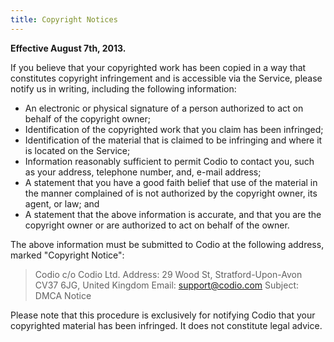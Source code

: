 ```yaml
---
title: Copyright Notices
---
```



**Effective August 7th, 2013.**

If you believe that your copyrighted work has been copied in a way that constitutes copyright infringement and is accessible via the Service, please notify us in writing, including the following information:

 - An electronic or physical signature of a person authorized to act on behalf of the copyright owner;
 - Identification of the copyrighted work that you claim has been infringed;
 - Identification of the material that is claimed to be infringing and where it is located on the Service;
 - Information reasonably sufficient to permit Codio to contact you, such as your address, telephone number, and, e-mail address;
 - A statement that you have a good faith belief that use of the material in the manner complained of is not authorized by the copyright owner, its agent, or law; and
 - A statement that the above information is accurate, and that you are the copyright owner or are authorized to act on behalf of the owner.

The above information must be submitted to Codio at the following address, marked "Copyright Notice":

> Codio
> c/o Codio Ltd.
> Address: 29 Wood St, Stratford-Upon-Avon CV37 6JG, United Kingdom
> Email: support@codio.com
> Subject: DMCA Notice

Please note that this procedure is exclusively for notifying Codio that your copyrighted material has been infringed. It does not constitute legal advice.
